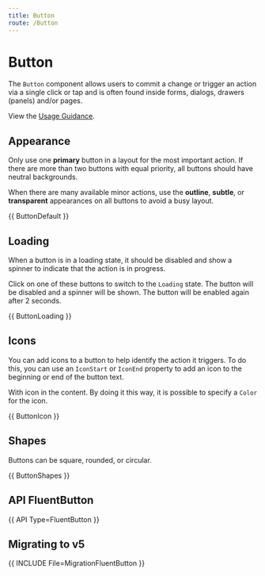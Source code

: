 ```yaml
---
title: Button
route: /Button
---
```


# Button

The `Button` component allows users to commit a change or trigger an action via a single click
or tap and is often found inside forms, dialogs, drawers (panels) and/or pages.

View the [Usage Guidance](https://fluent2.microsoft.design/components/web/react/button/usage).

## Appearance

Only use one **primary** button in a layout for the most important action.
If there are more than two buttons with equal priority, all buttons should have neutral backgrounds.

When there are many available minor actions, use the **outline**, **subtle**, or **transparent** appearances
on all buttons to avoid a busy layout.

{{ ButtonDefault }}

## Loading

When a button is in a loading state, it should be disabled and show a spinner to indicate
that the action is in progress.

Click on one of these buttons to switch to the `Loading` state.
The button will be disabled and a spinner will be shown.
The button will be enabled again after 2 seconds.

{{ ButtonLoading }}

## Icons

You can add icons to a button to help identify the action it triggers.
To do this, you can use an `IconStart` or `IconEnd` property to add an icon
to the beginning or end of the button text.

With icon in the content. By doing it this way, it is possible to specify
a <code>Color</code> for the icon.

{{ ButtonIcon }}

## Shapes

Buttons can be square, rounded, or circular.

{{ ButtonShapes }}

## API FluentButton

{{ API Type=FluentButton }}

## Migrating to v5

{{ INCLUDE File=MigrationFluentButton }}
